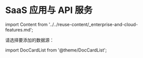 # SaaS 应用与 API 服务
import Content from '../../reuse-content/_enterprise-and-cloud-features.md';

<Content />

请选择要添加的数据源：

import DocCardList from '@theme/DocCardList';

<DocCardList />
